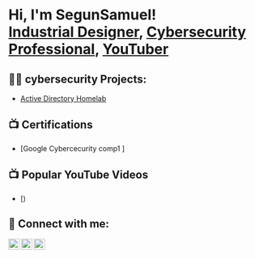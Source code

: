 <h1>Hi, I'm SegunSamuel! <br/><a href="https://github.com/Ngvvast">Industrial Designer</a>, <a href="https://www.linkedin.com/in/ssdesigner/">Cybersecurity Professional</a>, <a href="https://vhiktorhfx.myportfolio.com/">YouTuber</a></h1>

<h2>👨‍💻 cybersecurity Projects:</h2>

  - [Active Directory Homelab](https://github.com/Ngvvast/Weather-Api.git)
<h2>📺 Certifications</h2>

- [Google Cybercecurity comp1 ] 



<h2>📺 Popular YouTube Videos</h2>

- [)


<h2> 🤳 Connect with me:</h2>


[<img align="left" alt="JoshMadakor | Twitter" width="22px" src="https://cdn.jsdelivr.net/npm/simple-icons@v3/icons/twitter.svg" />][twitter]
[<img align="left" alt="JoshMadakor | LinkedIn" width="22px" src="https://cdn.jsdelivr.net/npm/simple-icons@v3/icons/linkedin.svg" />][linkedin]
[<img align="left" alt="JoshMadakor | Instagram" width="22px" src="https://cdn.jsdelivr.net/npm/simple-icons@v3/icons/instagram.svg" />][instagram]

[twitter]: https://x.com/Ssdesign15
[instagram]: https://www.instagram.com/ssdcy_ber/
[linkedin]: https://www.linkedin.com/in/ssdesigner/
<!--
**joshmadakor1/joshmadakor1** is a ✨ _special_ ✨ repository because its `README.md` (this file) appears on your GitHub profile.

Here are some ideas to get you started:

- 🔭 I’m currently working on ...
- 🌱 I’m currently learning ...
- 👯 I’m looking to collaborate on ...
- 🤔 I’m looking for help with ...
- 💬 Ask me about ...
- 📫 How to reach me: ...
- 😄 Pronouns: ...
- ⚡ Fun fact: ...
-->
